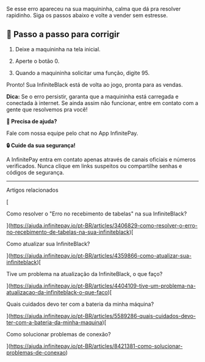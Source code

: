 Se esse erro apareceu na sua maquininha, calma que dá pra resolver rapidinho. Siga os passos abaixo e volte a vender sem estresse.

## 🔎 Passo a passo para corrigir

1.  Deixe a maquininha na tela inicial.
    
2.  Aperte o botão 0.
    
3.  Quando a maquininha solicitar uma função, digite 95.
    

Pronto! Sua InfiniteBlack está de volta ao jogo, pronta para as vendas.

**Dica:** Se o erro persistir, garanta que a maquininha está carregada e conectada à internet. Se ainda assim não funcionar, entre em contato com a gente que resolvemos pra você!

**🔔 Precisa de ajuda?**

Fale com nossa equipe pelo chat no App InfinitePay.

**🔒 Cuide da sua segurança!**

A InfinitePay entra em contato apenas através de canais oficiais e números verificados. Nunca clique em links suspeitos ou compartilhe senhas e códigos de segurança.

___

Artigos relacionados

[

Como resolver o "Erro no recebimento de tabelas" na sua InfiniteBlack?

](https://ajuda.infinitepay.io/pt-BR/articles/3406829-como-resolver-o-erro-no-recebimento-de-tabelas-na-sua-infiniteblack)[

Como atualizar sua InfiniteBlack?

](https://ajuda.infinitepay.io/pt-BR/articles/4359866-como-atualizar-sua-infiniteblack)[

Tive um problema na atualização da InfiniteBlack, o que faço?

](https://ajuda.infinitepay.io/pt-BR/articles/4404109-tive-um-problema-na-atualizacao-da-infiniteblack-o-que-faco)[

Quais cuidados devo ter com a bateria da minha máquina?

](https://ajuda.infinitepay.io/pt-BR/articles/5589286-quais-cuidados-devo-ter-com-a-bateria-da-minha-maquina)[

Como solucionar problemas de conexão?

](https://ajuda.infinitepay.io/pt-BR/articles/8421381-como-solucionar-problemas-de-conexao)